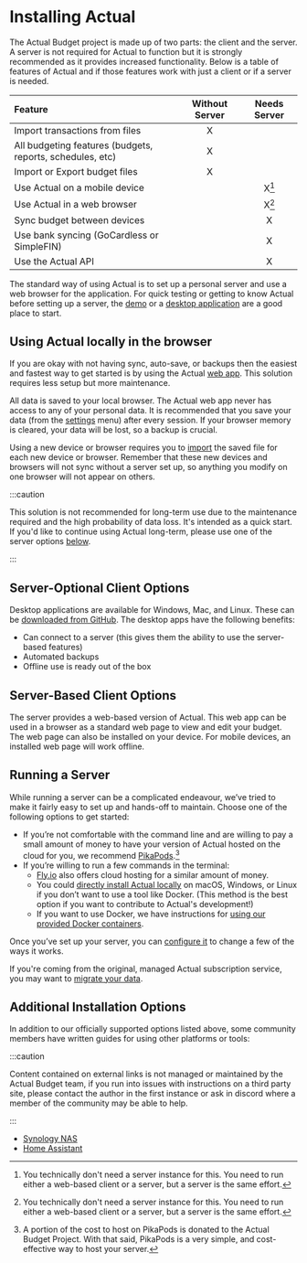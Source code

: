 # Installing Actual

The Actual Budget project is made up of two parts: the client and the server.  A server is not required for Actual to function but it is strongly recommended as it provides increased functionality. Below is a table of features of Actual and if those features work with just a client or if a server is needed. 

| Feature | Without Server | Needs Server |
|:-|:-:|:-:|
| Import transactions from files | X | |
| All budgeting features (budgets, reports, schedules, etc) | X | |
| Import or Export budget files | X | |
| Use Actual on a mobile device | | X[^1] |
| Use Actual in a web browser | | X[^1] |
| Sync budget between devices| | X |
| Use bank syncing (GoCardless or SimpleFIN)| | X |
| Use the Actual API | | X |

The standard way of using Actual is to set up a personal server and use a web browser for the application.  For quick testing or getting to know Actual before setting up a server, the [demo](https://demo.actualbudget.org) or a [desktop application](https://github.com/actualbudget/actual/releases) are a good place to start.

## Using Actual locally in the browser

If you are okay with not having sync, auto-save, or backups then the easiest and fastest way to get started is by using the Actual [web app](https://app.actualbudget.org). This solution requires less setup but more maintenance. 

All data is saved to your local browser. The Actual web app never has access to any of your personal data. It is recommended that you save your data (from the [settings](../backup-restore/backup) menu) after every session. If your browser memory is cleared, your data will be lost, so a backup is crucial. 

Using a new device or browser requires you to [import](../migration/actual-import#import-backup-file) the saved file for each new device or browser. Remember that these new devices and browsers will not sync without a server set up, so anything you modify on one browser will not appear on others.

:::caution

This solution is not recommended for long-term use due to the maintenance required and the high probability of data loss. It's intended as a quick start. If you'd like to continue using Actual long-term, please use one of the server options [below](#running-a-server).

:::

## Server-Optional Client Options

Desktop applications are available for Windows, Mac, and Linux. These can be [downloaded from GitHub](https://github.com/actualbudget/actual/releases).  The desktop apps have the following benefits:
* Can connect to a server (this gives them the ability to use the server-based features)
* Automated backups
* Offline use is ready out of the box 

## Server-Based Client Options

The server provides a web-based version of Actual.  This web app can be used in a browser as a standard web page to view and edit your budget.  The web page can also be installed on your device.  For mobile devices, an installed web page will work offline.

## Running a Server

While running a server can be a complicated endeavour, we’ve tried to make it fairly easy to set up and hands-off to maintain. Choose one of the following options to get started:

- If you’re not comfortable with the command line and are willing to pay a small amount of money to have your version of Actual hosted on the cloud for you, we recommend [PikaPods](pikapods.md).[^2]
- If you’re willing to run a few commands in the terminal:
  - [Fly.io](fly.md) also offers cloud hosting for a similar amount of money.
  - You could [directly install Actual locally](local.md) on macOS, Windows, or Linux if you don’t want to use a tool like Docker. (This method is the best option if you want to contribute to Actual's development!)
  - If you want to use Docker, we have instructions for [using our provided Docker containers](docker.md).

Once you’ve set up your server, you can [configure it](../config/index.md) to change a few of the ways it works.

If you're coming from the original, managed Actual subscription service, you may want to [migrate your data](../migration/index.md).

## Additional Installation Options

In addition to our officially supported options listed above, some community members have written guides for using other platforms or tools:

:::caution

Content contained on external links is not managed or maintained by the Actual Budget team, if you run into issues with instructions on a third party site, please contact the author in the first instance or ask in discord where a member of the community may be able to help.

:::

- [Synology NAS](https://mariushosting.com/how-to-install-actual-on-your-synology-nas/)
- [Home Assistant](https://github.com/sztupy/hassio-actualbudget/blob/main/README.md)

[^1]: You technically don't need a server instance for this. You need to run either a web-based client or a server, but a server is the same effort.
[^2]: A portion of the cost to host on PikaPods is donated to the Actual Budget Project.  With that said, PikaPods is a very simple, and cost-effective way to host your server.
